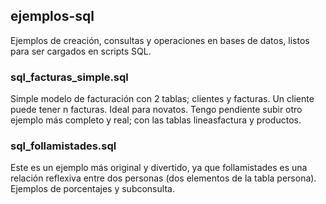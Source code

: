 ## ejemplos-sql
Ejemplos de creación, consultas y operaciones en bases de datos, listos para ser cargados en scripts SQL.
### sql_facturas_simple.sql
Simple modelo de facturación con 2 tablas; clientes y facturas. Un cliente puede tener n facturas. Ideal para novatos.
Tengo pendiente subir otro ejemplo más completo y real; con las tablas lineasfactura y productos.
### sql_follamistades.sql
Este es un ejemplo más original y divertido, ya que follamistades es una relación reflexiva entre dos personas (dos elementos de la tabla persona). Ejemplos de porcentajes y subconsulta.
